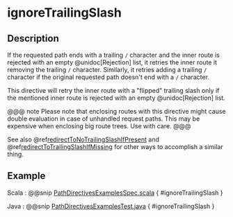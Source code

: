 # ignoreTrailingSlash

## Description

If the requested path ends with a trailing `/` character and the inner route is rejected with an empty @unidoc[Rejection] list, 
it retries the inner route it removing the trailing `/` character. Similarly, it retries adding a trailing `/` character if the original requested path doesn't end with a `/` character. 

This directive will retry the inner route with a "flipped" trailing slash only if the mentioned inner route is rejected
with an empty @unidoc[Rejection] list.

@@@ note
Please note that enclosing routes with this directive might cause double evaluation in case of unhandled request paths. 
This may be expensive when enclosing big route trees. Use with care.
@@@

See also @ref[redirectToNoTrailingSlashIfPresent](redirectToNoTrailingSlashIfPresent.md) and @ref[redirectToTrailingSlashIfMissing](redirectToTrailingSlashIfMissing.md) for other ways to accomplish a similar thing. 

## Example

Scala
:  @@snip [PathDirectivesExamplesSpec.scala]($test$/scala/docs/http/scaladsl/server/directives/PathDirectivesExamplesSpec.scala) { #ignoreTrailingSlash }

Java
:  @@snip [PathDirectivesExamplesTest.java]($test$/java/docs/http/javadsl/server/directives/PathDirectivesExamplesTest.java) { #ignoreTrailingSlash }
